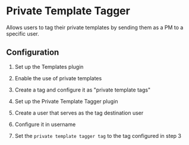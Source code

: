 # Private Template Tagger

Allows users to tag their private templates by sending them as a PM to a specific user.

## Configuration

1. Set up the Templates plugin
2. Enable the use of private templates
3. Create a tag and configure it as "private template tags"

4. Set up the Private Template Tagger plugin
5. Create a user that serves as the tag destination user
6. Configure it in username
7. Set the `private template tagger tag` to the tag configured in step 3
